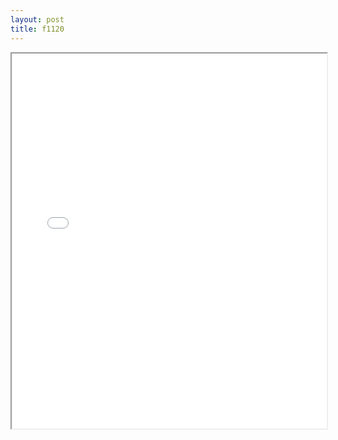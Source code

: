 ```yaml
---
layout: post
title: f1120
---
```


<div class="pdf-container">
<iframe src="ea/assets/pdfs/f1120.pdf" height="600" width="100%" allowFullScreen="true"></iframe>
</div>

